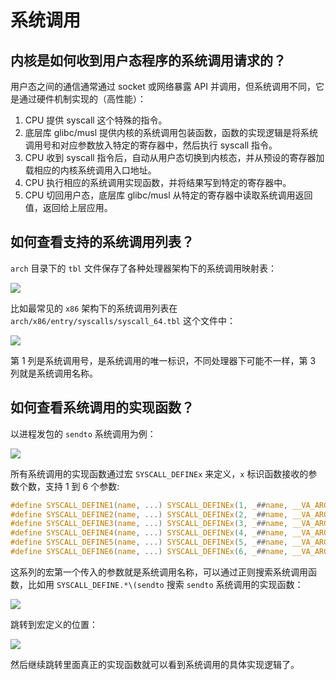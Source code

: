 # 系统调用

## 内核是如何收到用户态程序的系统调用请求的？

用户态之间的通信通常通过 socket 或网络暴露 API 并调用，但系统调用不同，它是通过硬件机制实现的（高性能）：
1. CPU 提供 syscall 这个特殊的指令。
2. 底层库 glibc/musl 提供内核的系统调用包装函数，函数的实现逻辑是将系统调用号和对应参数放入特定的寄存器中，然后执行 syscall 指令。
3. CPU 收到 syscall 指令后，自动从用户态切换到内核态，并从预设的寄存器加载相应的内核系统调用入口地址。
4. CPU 执行相应的系统调用实现函数，并将结果写到特定的寄存器中。
5. CPU 切回用户态，底层库 glibc/musl 从特定的寄存器中读取系统调用返回值，返回给上层应用。

## 如何查看支持的系统调用列表？

`arch` 目录下的 `tbl` 文件保存了各种处理器架构下的系统调用映射表：

![](https://image-host-1251893006.cos.ap-chengdu.myqcloud.com/2025%2F04%2F17%2F20250417135728.png)

比如最常见的 `x86` 架构下的系统调用列表在 `arch/x86/entry/syscalls/syscall_64.tbl` 这个文件中：

![](https://image-host-1251893006.cos.ap-chengdu.myqcloud.com/2025%2F04%2F17%2F20250417140006.png)

第 1 列是系统调用号，是系统调用的唯一标识，不同处理器下可能不一样，第 3 列就是系统调用名称。

## 如何查看系统调用的实现函数？

以进程发包的 `sendto` 系统调用为例：

![](https://image-host-1251893006.cos.ap-chengdu.myqcloud.com/2025%2F04%2F17%2F20250417142733.png)

所有系统调用的实现函数通过宏 `SYSCALL_DEFINEx` 来定义，`x` 标识函数接收的参数个数，支持 1 到 6 个参数:

```c
#define SYSCALL_DEFINE1(name, ...) SYSCALL_DEFINEx(1, _##name, __VA_ARGS__)
#define SYSCALL_DEFINE2(name, ...) SYSCALL_DEFINEx(2, _##name, __VA_ARGS__)
#define SYSCALL_DEFINE3(name, ...) SYSCALL_DEFINEx(3, _##name, __VA_ARGS__)
#define SYSCALL_DEFINE4(name, ...) SYSCALL_DEFINEx(4, _##name, __VA_ARGS__)
#define SYSCALL_DEFINE5(name, ...) SYSCALL_DEFINEx(5, _##name, __VA_ARGS__)
#define SYSCALL_DEFINE6(name, ...) SYSCALL_DEFINEx(6, _##name, __VA_ARGS__)
```

这系列的宏第一个传入的参数就是系统调用名称，可以通过正则搜索系统调用函数，比如用 `SYSCALL_DEFINE.*\(sendto` 搜索 `sendto` 系统调用的实现函数：

![](https://image-host-1251893006.cos.ap-chengdu.myqcloud.com/2025%2F04%2F17%2F20250417143624.png)

跳转到宏定义的位置：

![](https://image-host-1251893006.cos.ap-chengdu.myqcloud.com/2025%2F04%2F17%2F20250417144107.png)

然后继续跳转里面真正的实现函数就可以看到系统调用的具体实现逻辑了。
